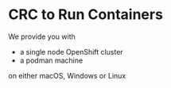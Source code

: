 CRC to Run Containers
=====================

We provide you with

   * a single node OpenShift cluster
   * a podman machine

on either macOS, Windows or Linux
